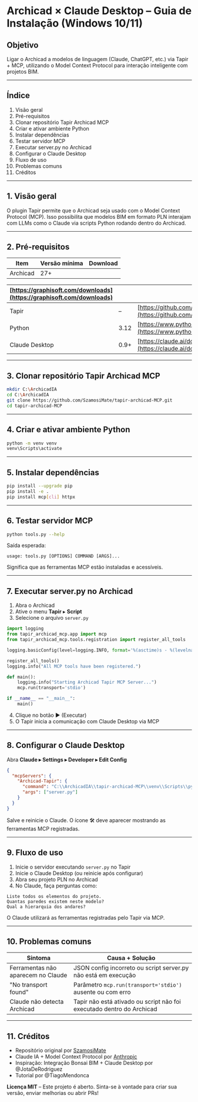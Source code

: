# Archicad × Claude Desktop – Guia de Instalação (Windows 10/11)

## Objetivo

Ligar o Archicad a modelos de linguagem (Claude, ChatGPT, etc.) via Tapir + MCP, utilizando o Model Context Protocol para interação inteligente com projetos BIM.

---

## Índice

1. Visão geral
2. Pré-requisitos
3. Clonar repositório Tapir Archicad MCP
4. Criar e ativar ambiente Python
5. Instalar dependências
6. Testar servidor MCP
7. Executar server.py no Archicad
8. Configurar o Claude Desktop
9. Fluxo de uso
10. Problemas comuns
11. Créditos

---

## 1. Visão geral

O plugin Tapir permite que o Archicad seja usado com o Model Context Protocol (MCP). Isso possibilita que modelos BIM em formato PLN interajam com LLMs como o Claude via scripts Python rodando dentro do Archicad.

---

## 2. Pré-requisitos

| Item     | Versão mínima | Download |
| -------- | ------------- | -------- |
| Archicad | 27+           |          |

| [https://graphisoft.com/downloads](https://graphisoft.com/downloads) |      |                                                                                |
| -------------------------------------------------------------------- | ---- | ------------------------------------------------------------------------------ |
| Tapir                                                                | –    | [https://github.com/orchitecture/tapir](https://github.com/orchitecture/tapir) |
| Python                                                               | 3.12 | [https://www.python.org/downloads/](https://www.python.org/downloads/)         |
| Claude Desktop                                                       | 0.9+ | [https://claude.ai/download](https://claude.ai/download)                       |

---

## 3. Clonar repositório Tapir Archicad MCP

```bash
mkdir C:\ArchicadIA
cd C:\ArchicadIA
git clone https://github.com/SzamosiMate/tapir-archicad-MCP.git
cd tapir-archicad-MCP
```

---

## 4. Criar e ativar ambiente Python

```bash
python -m venv venv
venv\Scripts\activate
```

---

## 5. Instalar dependências

```bash
pip install --upgrade pip
pip install -e .
pip install mcp[cli] httpx
```

---

## 6. Testar servidor MCP

```bash
python tools.py --help
```

Saída esperada:

```text
usage: tools.py [OPTIONS] COMMAND [ARGS]...
```

Significa que as ferramentas MCP estão instaladas e acessíveis.

---

## 7. Executar server.py no Archicad

1. Abra o Archicad
2. Ative o menu **Tapir** ▸ **Script**
3. Selecione o arquivo `server.py`

```python
import logging
from tapir_archicad_mcp.app import mcp
from tapir_archicad_mcp.tools.registration import register_all_tools

logging.basicConfig(level=logging.INFO, format='%(asctime)s - %(levelname)s - %(message)s')

register_all_tools()
logging.info("All MCP tools have been registered.")

def main():
    logging.info("Starting Archicad Tapir MCP Server...")
    mcp.run(transport='stdio')

if __name__ == "__main__":
    main()
```

4. Clique no botão ▶️ (Executar)
5. O Tapir inicia a comunicação com Claude Desktop via MCP

---

## 8. Configurar o Claude Desktop

Abra **Claude ▸ Settings ▸ Developer ▸ Edit Config**

```json
{
  "mcpServers": {
    "Archicad-Tapir": {
      "command": "C:\\ArchicadIA\\tapir-archicad-MCP\\venv\\Scripts\\python.exe",
      "args": ["server.py"]
    }
  }
}
```

Salve e reinicie o Claude. O ícone 🛠 deve aparecer mostrando as ferramentas MCP registradas.

---

## 9. Fluxo de uso

1. Inicie o servidor executando `server.py` no Tapir
2. Inicie o Claude Desktop (ou reinicie após configurar)
3. Abra seu projeto PLN no Archicad
4. No Claude, faça perguntas como:

```text
Liste todos os elementos do projeto.
Quantas paredes existem neste modelo?
Qual a hierarquia dos andares?
```

O Claude utilizará as ferramentas registradas pelo Tapir via MCP.

---

## 10. Problemas comuns

| Sintoma                            | Causa + Solução                                                       |
| ---------------------------------- | --------------------------------------------------------------------- |
| Ferramentas não aparecem no Claude | JSON config incorreto ou script server.py não está em execução        |
| "No transport found"               | Parâmetro `mcp.run(transport='stdio')` ausente ou com erro            |
| Claude não detecta Archicad        | Tapir não está ativado ou script não foi executado dentro do Archicad |

---

## 11. Créditos

- Repositório original por [SzamosiMate](https://github.com/SzamosiMate/tapir-archicad-MCP)
- Claude IA + Model Context Protocol por [Anthropic](https://www.anthropic.com/)
- Inspiração: Integração Bonsai BIM + Claude Desktop por @JotaDeRodriguez
- Tutorial por @TiagoMendonca

**Licença MIT** – Este projeto é aberto. Sinta-se à vontade para criar sua versão, enviar melhorias ou abrir PRs!

